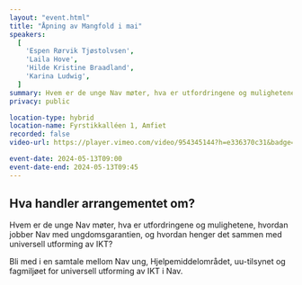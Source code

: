 ```yaml
---
layout: "event.html"
title: "Åpning av Mangfold i mai"
speakers:
  [
    'Espen Rørvik Tjøstolvsen',
    'Laila Hove',
    'Hilde Kristine Braadland',
    'Karina Ludwig',
  ]
summary: Hvem er de unge Nav møter, hva er utfordringene og mulighetene, hvordan jobber Nav med ungdomsgarantien, og hvordan henger det sammen med universell utforming av IKT?
privacy: public

location-type: hybrid
location-name: Fyrstikkalléen 1, Amfiet
recorded: false
video-url: https://player.vimeo.com/video/954345144?h=e336370c31&badge=0&autopause=0&player_id=0&app_id=58479&texttrack=no

event-date: 2024-05-13T09:00
event-date-end: 2024-05-13T09:45
---
```


## Hva handler arrangementet om?

Hvem er de unge Nav møter, hva er utfordringene og mulighetene, hvordan jobber Nav med ungdomsgarantien, og hvordan henger det sammen med universell utforming av IKT?

Bli med i en samtale mellom Nav ung, Hjelpemiddelområdet, uu-tilsynet og fagmiljøet for universell utforming av IKT i Nav.
